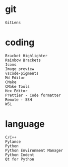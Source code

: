 # git
```
GitLens
```

# coding
```
Bracket Highlighter
Rainbow Brackets
Icons
Image preview
vscode-pigments
Md Editor
CMake
CMake Tools
Hex Editor
Prettier - Code formatter
Remote - SSH
WSL
```

# language
```
C/C++
Pylance
Python
Python Environment Manager
Python Indent
Qt for Python
```

